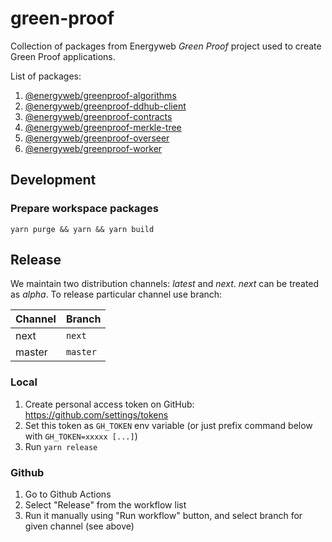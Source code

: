 # green-proof

Collection of packages from Energyweb *Green Proof* project used to create Green Proof applications.

List of packages:

1. [@energyweb/greenproof-algorithms](./packages/algorithms/)
2. [@energyweb/greenproof-ddhub-client](./packages/ddhub-client/)
3. [@energyweb/greenproof-contracts](./packages/contracts/)
4. [@energyweb/greenproof-merkle-tree](./packages/algorithms/)
5. [@energyweb/greenproof-overseer](./packages/overseer/)
6. [@energyweb/greenproof-worker](./packages/worker/)

## Development

### Prepare workspace packages
```shell
yarn purge && yarn && yarn build
```

## Release

We maintain two distribution channels: *latest* and *next*.
*next* can be treated as *alpha*. To release particular channel use branch:

Channel | Branch
--- | ---
next | `next`
master | `master`

### Local

1. Create personal access token on GitHub: https://github.com/settings/tokens
2. Set this token as `GH_TOKEN` env variable (or just prefix command below with `GH_TOKEN=xxxxx [...]`)
2. Run `yarn release`

### Github

1. Go to Github Actions
2. Select "Release" from the workflow list  
3. Run it manually using "Run workflow" button, and select branch for given channel (see above)
